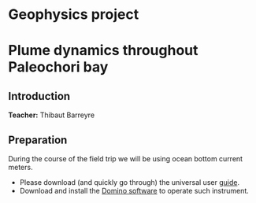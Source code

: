# Geophysics project
# Plume dynamics throughout Paleochori bay

## Introduction
**Teacher:** Thibaut Barreyre

## Preparation
During the course of the field trip we will be using ocean bottom current meters. 
- Please download (and quickly go through) the universal user [guide](https://www.lowellinstruments.com/download_files/Universal_User_Guide.pdf?_gl=1*1oya2g6*_ga*MTcyMzIwNDc5MC4xNjk1Mzk2OTk1*_ga_9FKGPKLK1F*MTY5NTM5Njk5NS4xLjEuMTY5NTM5NzAyOC4yNy4wLjA).
- Download and install the [Domino software](https://lowellinstruments.com/products/domino/) to operate such instrument. 
